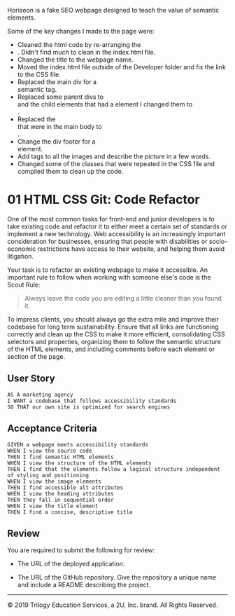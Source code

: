 Horiseon is a fake SEO webpage designed to teach the value of semantic elements. 

Some of the key changes I made to the page were:

* Cleaned the html code by re-arranging the <li>. Didn't find much to clean in the index.html file.
* Changed the title to the webpage name.
* Moved the index.html file outside of the Developer folder and fix the link to the CSS file.
* Replaced the main div for a <main> semantic tag.
* Replaced some parent divs to <section> and the child elements that had a <float> element I changed them to <aside>.
* Replaced the <div> that were in the main body to <article>. 
* Change the div footer for a <footer> element.
* Add <alt> tags to all the images and describe the picture in a few words.
* Changed some of the classes that were repeated in the CSS file and compiled them to clean up the code.









# 01 HTML CSS Git: Code Refactor

One of the most common tasks for front-end and junior developers is to take existing code and refactor it to either meet a certain set of standards or implement a new technology. Web accessibility is an increasingly important consideration for businesses, ensuring that people with disabilities or socio-economic restrictions have access to their website, and helping them avoid litigation.

Your task is to refactor an existing webpage to make it accessible. An important rule to follow when working with someone else's code is the Scout Rule:

> Always leave the code you are editing a little cleaner than you found it.

To impress clients, you should always go the extra mile and improve their codebase for long term sustainability. Ensure that all links are functioning correctly and clean up the CSS to make it more efficient, consolidating CSS selectors and properties, organizing them to follow the semantic structure of the HTML elements, and including comments before each element or section of the page.

## User Story

```
AS A marketing agency
I WANT a codebase that follows accessibility standards
SO THAT our own site is optimized for search engines
```

## Acceptance Criteria

```
GIVEN a webpage meets accessibility standards
WHEN I view the source code
THEN I find semantic HTML elements
WHEN I view the structure of the HTML elements
THEN I find that the elements follow a logical structure independent of styling and positioning
WHEN I view the image elements
THEN I find accessible alt attributes
WHEN I view the heading attributes
THEN they fall in sequential order
WHEN I view the title element
THEN I find a concise, descriptive title
```

## Review

You are required to submit the following for review:

* The URL of the deployed application.

* The URL of the GitHub repository. Give the repository a unique name and include a README describing the project.

- - -
© 2019 Trilogy Education Services, a 2U, Inc. brand. All Rights Reserved.
